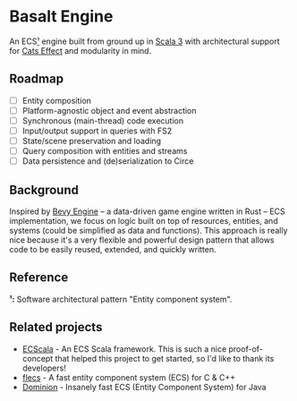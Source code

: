 # Basalt Engine

An ECS[¹](#reference) engine built from ground up in [Scala 3] with architectural
support for [Cats Effect] and modularity in mind.

[Scala 3]: https://scala-lang.org
[Cats Effect]: https://typelevel.org/cats-effect/

## Roadmap

- [ ] Entity composition
- [ ] Platform-agnostic object and event abstraction
- [ ] Synchronous (main-thread) code execution
- [ ] Input/output support in queries with FS2
- [ ] State/scene preservation and loading
- [ ] Query composition with entities and streams
- [ ] Data persistence and (de)serialization to Circe

## Background

Inspired by [Bevy Engine] – a data-driven game engine written in Rust – ECS implementation, we focus on
logic built on top of resources, entities, and systems (could be simplified as data and functions).
This approach is really nice because it's a very flexible and powerful design pattern that allows
code to be easily reused, extended, and quickly written.

[Bevy Engine]: https://bevyengine.org

## Reference

**¹:** Software architectural pattern "Entity component system".

## Related projects

- [ECScala](https://github.com/atedeg/ecscala) - An ECS Scala framework. This is such a nice proof-of-concept that
  helped this project to get started, so I'd like to thank its developers!
- [flecs](https://github.com/SanderMertens/flecs) - A fast entity component system (ECS) for C & C++
- [Dominion](https://github.com/dominion-dev/dominion-ecs-java) - Insanely fast ECS (Entity Component System) for Java
